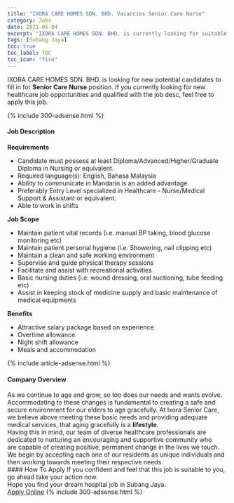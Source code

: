 ```yaml
---
title: "IXORA CARE HOMES SDN. BHD. Vacancies Senior Care Nurse" 
category: Jobs 
date: 2021-05-04 
excerpt: "IXORA CARE HOMES SDN. BHD. is currently looking for suitable person to fill in the Senior Care Nurse which positioned at Subang Jaya" 
tags: [Subang Jaya] 
toc: true 
toc_label: TOC 
toc_icon: "fire" 
--- 
```


<p>IXORA CARE HOMES SDN. BHD. is looking for new potential candidates to fill in for <b>Senior Care Nurse</b> position. If you currently looking for new healthcare job opportunities and qualified with the job desc, feel free to apply this job.
</p>{% include 300-adsense.html %} 
<div><div><h4>Job Description</h4></div><div><div><span><div><p><strong>Requirements</strong></p><ul><li>Candidate must possess at least Diploma/Advanced/Higher/Graduate Diploma in Nursing or equivalent.</li><li>Required language(s):&#160;English, Bahasa Malaysia</li><li>Ability to communicate in Mandarin is an added advantage</li><li>Preferably Entry Level specialized in Healthcare - Nurse/Medical Support &amp; Assistant or equivalent.</li><li>Able to work in shifts</li></ul><p><strong>Job Scope</strong></p><ul><li>Maintain patient vital records (i.e. manual BP taking, blood glucose monitoring etc)</li><li>Maintain patient personal hygiene (i.e. Showering, nail clipping etc)</li><li>Maintain a clean and safe working environment</li><li>Supervise and guide physical therapy sessions</li><li>Facilitate and assist with recreational activities</li><li>Basic nursing duties (i.e. wound dressing, oral suctioning, tube feeding etc)</li><li>Assist in keeping stock of medicine supply and basic maintenance of medical equipments</li></ul><p><strong>Benefits</strong></p><ul><li>Attractive salary package based on experience</li><li>Overtime allowance</li><li>Night shift allowance</li><li>Meals and accommodation</li></ul></div></span></div></div></div> 
{% include article-adsense.html %} 
<div><div><h4>Company Overview</h4></div><div><div><span><div><div>
<div>As we continue to age and grow, so too does our needs and wants evolve. Accommodating to these changes is fundamental to creating a safe and secure environment for our elders to age gracefully. At Ixora Senior Care, we believe above meeting these basic needs&#160;and providing adequate medical services, that aging gracefully is a&#160;<strong>lifestyle</strong>.&#160;</div>
<div>Having&#160;this in mind, our&#160;team of diverse healthcare professionals are dedicated to nurturing an encouraging and supportive&#160;community who are&#160;capable&#160;of creating positive, permanent change&#160;in the lives we touch. We begin by accepting&#160;each one of our residents as&#160;unique individuals and then working towards meeting their respective needs.&#160;</div>
</div></div></span></div></div></div> 
#### How To Apply 
If you confident and feel that this job is suitable to you, go ahead take your action now. <br/> 
Hope you find your dream hospital job in Subang Jaya. <br/> 
<a href="https://www.jobstreet.com.my/en/job/senior-care-nurse-4547246?jobId=jobstreet-my-job-4547246" class="btn btn--warning" target="_blank" rel="nofollow noopenner">Apply Online</a> 
{% include 300-adsense.html %} 